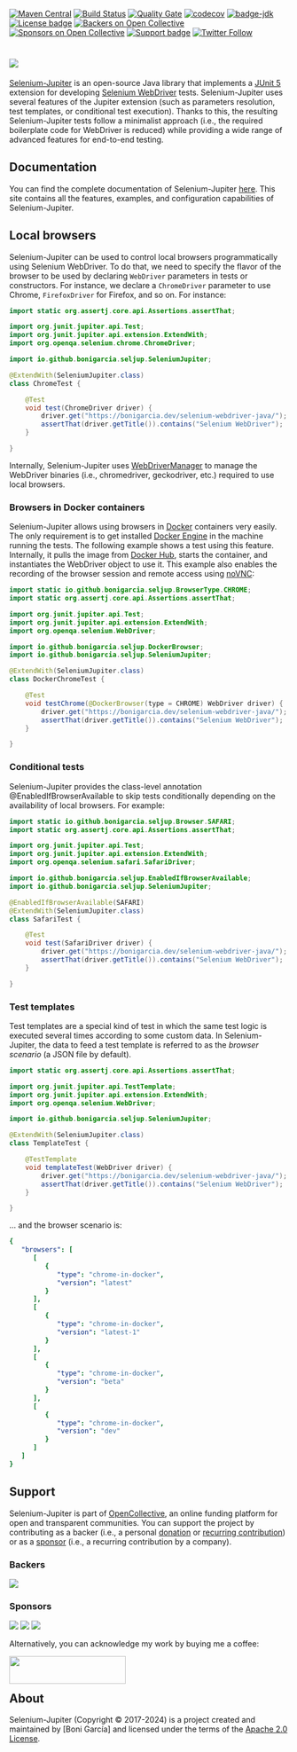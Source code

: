 [![Maven Central](https://img.shields.io/maven-central/v/io.github.bonigarcia/selenium-jupiter.svg)](https://search.maven.org/#search%7Cga%7C1%7Cg%3Aio.github.bonigarcia%20a%3Aselenium-jupiter)
[![Build Status](https://github.com/bonigarcia/selenium-jupiter/workflows/build/badge.svg)](https://github.com/bonigarcia/selenium-jupiter/actions)
[![Quality Gate](https://sonarcloud.io/api/project_badges/measure?project=io.github.bonigarcia:selenium-jupiter&metric=alert_status)](https://sonarcloud.io/summary/new_code?id=io.github.bonigarcia%3Aselenium-jupiter)
[![codecov](https://codecov.io/gh/bonigarcia/selenium-jupiter/branch/master/graph/badge.svg)](https://codecov.io/gh/bonigarcia/selenium-jupiter)
[![badge-jdk](https://img.shields.io/badge/jdk-17-green.svg)](https://www.oracle.com/technetwork/java/javase/downloads/index.html)
[![License badge](https://img.shields.io/badge/license-Apache2-green.svg)](https://www.apache.org/licenses/LICENSE-2.0)
[![Backers on Open Collective](https://opencollective.com/selenium-jupiter/backers/badge.svg)](#backers)
[![Sponsors on Open Collective](https://opencollective.com/selenium-jupiter/sponsors/badge.svg)](#sponsors)
[![Support badge](https://img.shields.io/badge/stackoverflow-selenium_jupiter-green.svg?logo=stackoverflow)](https://stackoverflow.com/questions/tagged/selenium-jupiter?sort=newest)
[![Twitter Follow](https://img.shields.io/twitter/follow/boni_gg.svg?style=social)](https://twitter.com/boni_gg)

# [![][Logo]][Selenium-Jupiter]

[Selenium-Jupiter] is an open-source Java library that implements a [JUnit 5] extension for developing [Selenium WebDriver] tests. Selenium-Jupiter uses several features of the Jupiter extension (such as parameters resolution, test templates, or conditional test execution). Thanks to this, the resulting Selenium-Jupiter tests follow a minimalist approach (i.e., the required boilerplate code for WebDriver is reduced) while providing a wide range of advanced features for end-to-end testing.

## Documentation
You can find the complete documentation of Selenium-Jupiter [here][Selenium-Jupiter]. This site contains all the features, examples, and configuration capabilities of Selenium-Jupiter.

## Local browsers
Selenium-Jupiter can be used to control local browsers programmatically using Selenium WebDriver. To do that, we need to specify the flavor of the browser to be used by declaring `WebDriver` parameters in tests or constructors. For instance, we declare a `ChromeDriver` parameter to use Chrome, `FirefoxDriver` for Firefox, and so on. For instance:  

```java
import static org.assertj.core.api.Assertions.assertThat;

import org.junit.jupiter.api.Test;
import org.junit.jupiter.api.extension.ExtendWith;
import org.openqa.selenium.chrome.ChromeDriver;

import io.github.bonigarcia.seljup.SeleniumJupiter;

@ExtendWith(SeleniumJupiter.class)
class ChromeTest {

    @Test
    void test(ChromeDriver driver) {
        driver.get("https://bonigarcia.dev/selenium-webdriver-java/");
        assertThat(driver.getTitle()).contains("Selenium WebDriver");
    }

}
```

Internally, Selenium-Jupiter uses [WebDriverManager] to manage the WebDriver binaries (i.e., chromedriver, geckodriver,  etc.) required to use local browsers.

### Browsers in Docker containers
Selenium-Jupiter allows using browsers in [Docker] containers very easily. The only requirement is to get installed [Docker Engine] in the machine running the tests. The following example shows a test using this feature. Internally, it pulls the image from [Docker Hub], starts the container, and instantiates the WebDriver object to use it. This example also enables the recording of the browser session and remote access using [noVNC]:

```java
import static io.github.bonigarcia.seljup.BrowserType.CHROME;
import static org.assertj.core.api.Assertions.assertThat;

import org.junit.jupiter.api.Test;
import org.junit.jupiter.api.extension.ExtendWith;
import org.openqa.selenium.WebDriver;

import io.github.bonigarcia.seljup.DockerBrowser;
import io.github.bonigarcia.seljup.SeleniumJupiter;

@ExtendWith(SeleniumJupiter.class)
class DockerChromeTest {

    @Test
    void testChrome(@DockerBrowser(type = CHROME) WebDriver driver) {
        driver.get("https://bonigarcia.dev/selenium-webdriver-java/");
        assertThat(driver.getTitle()).contains("Selenium WebDriver");
    }

}
```

### Conditional tests
Selenium-Jupiter provides the class-level annotation @EnabledIfBrowserAvailable to skip tests conditionally depending on the availability of local browsers. For example:

```java
import static io.github.bonigarcia.seljup.Browser.SAFARI;
import static org.assertj.core.api.Assertions.assertThat;

import org.junit.jupiter.api.Test;
import org.junit.jupiter.api.extension.ExtendWith;
import org.openqa.selenium.safari.SafariDriver;

import io.github.bonigarcia.seljup.EnabledIfBrowserAvailable;
import io.github.bonigarcia.seljup.SeleniumJupiter;

@EnabledIfBrowserAvailable(SAFARI)
@ExtendWith(SeleniumJupiter.class)
class SafariTest {

    @Test
    void test(SafariDriver driver) {
        driver.get("https://bonigarcia.dev/selenium-webdriver-java/");
        assertThat(driver.getTitle()).contains("Selenium WebDriver");
    }

}

```

### Test templates
Test templates are a special kind of test in which the same test logic is executed several times according to some custom data. In Selenium-Jupiter, the data to feed a test template is referred to as the _browser scenario_ (a JSON file by default).

```java
import static org.assertj.core.api.Assertions.assertThat;

import org.junit.jupiter.api.TestTemplate;
import org.junit.jupiter.api.extension.ExtendWith;
import org.openqa.selenium.WebDriver;

import io.github.bonigarcia.seljup.SeleniumJupiter;

@ExtendWith(SeleniumJupiter.class)
class TemplateTest {

    @TestTemplate
    void templateTest(WebDriver driver) {
        driver.get("https://bonigarcia.dev/selenium-webdriver-java/");
        assertThat(driver.getTitle()).contains("Selenium WebDriver");
    }

}
```

... and the browser scenario is:

```yaml
{
   "browsers": [
      [
         {
            "type": "chrome-in-docker",
            "version": "latest"
         }
      ],
      [
         {
            "type": "chrome-in-docker",
            "version": "latest-1"
         }
      ],
      [
         {
            "type": "chrome-in-docker",
            "version": "beta"
         }
      ],
      [
         {
            "type": "chrome-in-docker",
            "version": "dev"
         }
      ]
   ]
}
```

## Support
Selenium-Jupiter is part of [OpenCollective], an online funding platform for open and transparent communities. You can support the project by contributing as a backer (i.e., a personal [donation] or [recurring contribution]) or as a [sponsor] (i.e., a recurring contribution by a company).

### Backers
<a href="https://opencollective.com/selenium-jupiter" target="_blank"><img src="https://opencollective.com/selenium-jupiter/backers.svg?width=890"></a>

### Sponsors
<a href="https://opencollective.com/selenium-jupiter/sponsor/0/website" target="_blank"><img src="https://opencollective.com/selenium-jupiter/sponsor/0/avatar.svg"></a>
<a href="https://opencollective.com/selenium-jupiter/sponsor/1/website" target="_blank"><img src="https://opencollective.com/selenium-jupiter/sponsor/1/avatar.svg"></a>
<a href="https://opencollective.com/selenium-jupiter/sponsor/2/website" target="_blank"><img src="https://opencollective.com/selenium-jupiter/sponsor/2/avatar.svg"></a>

Alternatively, you can acknowledge my work by buying me a coffee:

<p><a href="https://www.buymeacoffee.com/bonigarcia"> <img align="left" src="https://cdn.buymeacoffee.com/buttons/v2/default-yellow.png" height="50" width="210"/></a></p><br><br>

## About
Selenium-Jupiter (Copyright &copy; 2017-2024) is a project created and maintained by [Boni García] and licensed under the terms of the [Apache 2.0 License].

[Logo]: https://bonigarcia.dev/img/seljup.png
[Selenium-Jupiter]: https://bonigarcia.dev/selenium-jupiter/
[JUnit 5]: https://junit.org/junit5/docs/current/user-guide/
[Selenium WebDriver]: https://www.selenium.dev/documentation/webdriver/
[WebDriverManager]: https://github.com/bonigarcia/webdrivermanager
[Docker]: https://www.docker.com/
[Docker Engine]: https://www.docker.com/get-docker
[Docker Hub]: https://hub.docker.com/
[noVNC]: https://novnc.com/
[OpenCollective]: https://opencollective.com/selenium-jupiter
[donation]: https://opencollective.com/selenium-jupiter/donate
[recurring contribution]: https://opencollective.com/selenium-jupiter/contribute/backer-8132/checkout
[sponsor]: https://opencollective.com/selenium-jupiter/contribute/sponsor-8133/checkout
[Boni Garcia]: https://bonigarcia.dev/
[Apache 2.0 License]: https://www.apache.org/licenses/LICENSE-2.0
